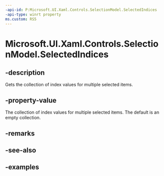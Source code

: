 ```yaml
---
-api-id: P:Microsoft.UI.Xaml.Controls.SelectionModel.SelectedIndices
-api-type: winrt property
ms.custom: RS5
---
```


<!-- Property syntax.
public IVectorView<IndexPath> SelectedIndices { get; }
-->

# Microsoft.UI.Xaml.Controls.SelectionModel.SelectedIndices

## -description

Gets the collection of index values for multiple selected items.

## -property-value

The collection of index values for multiple selected items. The default is an empty collection.

## -remarks

## -see-also

## -examples

